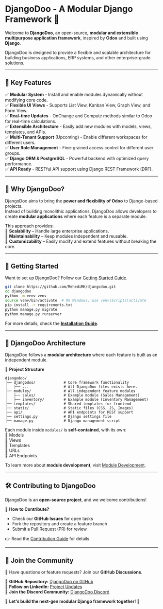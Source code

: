 # DjangoDoo - A Modular Django Framework 🚀  

Welcome to **DjangoDoo**, an open-source, **modular and extensible multipurpose application framework**, inspired by **Odoo** and built using **Django**.  

DjangoDoo is designed to provide a flexible and scalable architecture for building business applications, ERP systems, and other enterprise-grade solutions.  

---

## 🌟 **Key Features**  

✅ **Modular System** - Install and enable modules dynamically without modifying core code.  
✅ **Flexible UI Views** - Supports List View, Kanban View, Graph View, and Form View.  
✅ **Real-time Updates** - OnChange and Compute methods similar to Odoo for real-time calculations.  
✅ **Extensible Architecture** - Easily add new modules with models, views, templates, and APIs.  
✅ **Multi-Tenant Support** (Upcoming) - Enable different workspaces for different users.  
✅ **User Role Management** - Fine-grained access control for different user groups.  
✅ **Django ORM & PostgreSQL** - Powerful backend with optimized query performance.  
✅ **API Ready** - RESTful API support using Django REST Framework (DRF).  

---

## 🎯 **Why DjangoDoo?**  

DjangoDoo aims to bring the **power and flexibility of Odoo** to Django-based projects.  
Instead of building monolithic applications, DjangoDoo allows developers to create **modular applications** where each feature is a separate module.  

This approach provides:  
🔹 **Scalability** – Handle large enterprise applications.  
🔹 **Maintainability** – Keep modules independent and reusable.  
🔹 **Customizability** – Easily modify and extend features without breaking the core.  

---

## 🚀 **Getting Started**  

Want to set up DjangoDoo? Follow our [Getting Started Guide](getting-started.md).  

```bash
git clone https://github.com/MehediMK/djangodoo.git
cd djangodoo
python -m venv venv
source venv/bin/activate  # On Windows, use venv\Scripts\activate
pip install -r requirements.txt
python manage.py migrate
python manage.py runserver
```

For more details, check the **[Installation Guide](getting-started.md)**.  

---

## 📌 **DjangoDoo Architecture**  

DjangoDoo follows a **modular architecture** where each feature is built as an independent module.  

📂 **Project Structure**  
```
djangodoo/
│── djangodoo/             # Core framework functionality
│   ├── ...                # All DjangoDoo files exists here.
│── modules/               # All independent feature modules
│   ├── sales/             # Example module (Sales Management)
│   ├── inventory/         # Example module (Inventory Management)
│── templates/             # Shared templates for frontend
│── static/                # Static files (CSS, JS, Images)
│── api/                   # API endpoints for REST support
│── settings.py            # Django settings file
│── manage.py              # Django management script
```

Each module inside `modules/` is **self-contained**, with its own:  
📌 Models  
📌 Views  
📌 Templates  
📌 URLs  
📌 API Endpoints  

To learn more about **module development**, visit [Module Development](modules.md).  

---

## 🛠 **Contributing to DjangoDoo**  

DjangoDoo is an **open-source project**, and we welcome contributions!  

📌 **How to Contribute?**  
- Check our **GitHub Issues** for open tasks  
- Fork the repository and create a feature branch  
- Submit a Pull Request (PR) for review  

👉 Read the [Contribution Guide](contributing.md) for details.  

---

## 💬 **Join the Community**  

📢 Have questions or feature requests? Join our **GitHub Discussions**.  

🔗 **GitHub Repository:** [DjangoDoo on GitHub](https://github.com/MehediMK/djangodoo)  
🔗 **Follow on LinkedIn:** [Project Updates](https://www.linkedin.com/in/mehedikhan-mk/)  
🔗 **Join the Discord Community:** [DjangoDoo Discord](https://discord.gg/9amZCkFD)  

🚀 **Let's build the next-gen modular Django framework together!** 🚀
